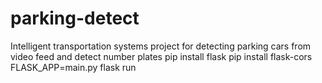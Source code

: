 # parking-detect
Intelligent transportation systems project for detecting parking cars from video feed and detect number plates
pip install flask
pip install flask-cors
FLASK_APP=main.py flask run